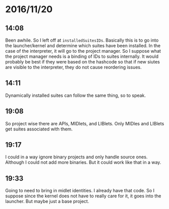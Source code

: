 # 2016/11/20

## 14:08

Been awhile. So I left off at `installedSuitesIDs`. Basically this is to go
into the launcher/kernel and determine which suites have been installed. In
the case of the interpreter, it will go to the project manager. So I suppose
what the project manager needs is a binding of IDs to suites internally. It
would probably be best if they were based on the hashcode so that if new
siutes are visible to the interpreter, they do not cause reordering issues.

## 14:11

Dynamically installed suites can follow the same thing, so to speak.

## 19:08

So project wise there are APIs, MIDlets, and LIBlets. Only MIDles and LIBlets
get suites associated with them.

## 19:17

I could in a way ignore binary projects and only handle source ones. Although
I could not add more binaries. But it could work like that in a way.

## 19:33

Going to need to bring in midlet identities. I already have that code. So I
suppose since the kernel does not have to really care for it, it goes into the
launcher. But maybe just a base project.
